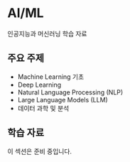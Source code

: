 # AI/ML

인공지능과 머신러닝 학습 자료

## 주요 주제

- Machine Learning 기초
- Deep Learning
- Natural Language Processing (NLP)
- Large Language Models (LLM)
- 데이터 과학 및 분석

## 학습 자료

이 섹션은 준비 중입니다.
